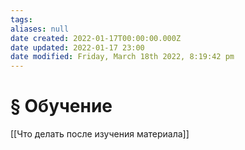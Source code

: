 ```yaml
---
tags: 
aliases: null
date created: 2022-01-17T00:00:00.000Z
date updated: 2022-01-17 23:00
date modified: Friday, March 18th 2022, 8:19:42 pm
---
```


# § Обучение

[[Что делать после изучения материала]]
